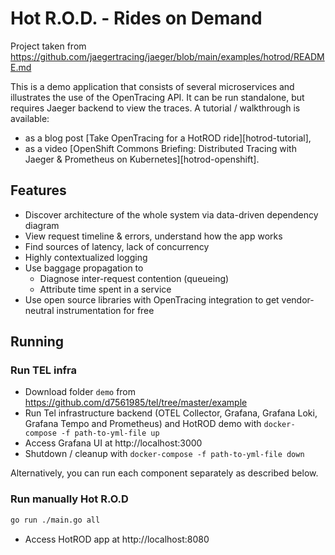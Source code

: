 # Hot R.O.D. - Rides on Demand

Project taken from https://github.com/jaegertracing/jaeger/blob/main/examples/hotrod/README.md

This is a demo application that consists of several microservices and illustrates
the use of the OpenTracing API. It can be run standalone, but requires Jaeger backend
to view the traces. A tutorial / walkthrough is available:
* as a blog post [Take OpenTracing for a HotROD ride][hotrod-tutorial],
* as a video [OpenShift Commons Briefing: Distributed Tracing with Jaeger & Prometheus on Kubernetes][hotrod-openshift].

## Features

* Discover architecture of the whole system via data-driven dependency diagram
* View request timeline & errors, understand how the app works
* Find sources of latency, lack of concurrency
* Highly contextualized logging
* Use baggage propagation to
    * Diagnose inter-request contention (queueing)
    * Attribute time spent in a service
* Use open source libraries with OpenTracing integration to get vendor-neutral instrumentation for free

## Running

### Run TEL infra

* Download folder `demo` from https://github.com/d7561985/tel/tree/master/example
* Run Tel infrastructure backend (OTEL Collector, Grafana, Grafana Loki, Grafana Tempo and Prometheus) and HotROD demo with `docker-compose -f path-to-yml-file up`
* Access Grafana UI at http://localhost:3000
* Shutdown / cleanup with `docker-compose -f path-to-yml-file down`

Alternatively, you can run each component separately as described below.

### Run manually Hot R.O.D

```bash
go run ./main.go all
```

* Access HotROD app at http://localhost:8080
